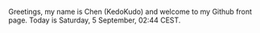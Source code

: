 Greetings, my name is Chen (KedoKudo) and welcome to my Github front page.  Today is Saturday, 5 September, 02:44 CEST.